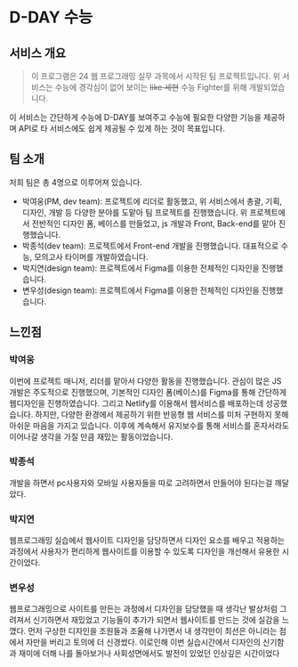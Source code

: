 # D-DAY 수능

## 서비스 개요

> 이 프로그램은 24 웹 프로그래밍 실무 과목에서 시작된 팀 프로젝트입니다.
> 위 서비스는 수능에 경각심이 없어 보이는 ~~like 세현~~ 수능 Fighter를 위해 개발되었습니다.

이 서비스는 간단하게 수능에 D-DAY를 보여주고 수능에 필요한 다양한 기능을 제공하며 API로 타 서비스에도 쉽게 제공될 수 있게 하는 것이 목표입니다.

## 팀 소개

저희 팀은 총 4명으로 이루어져 있습니다.

- 박여웅(PM, dev team): 프로젝트에 리더로 활동했고, 위 서비스에서 총괄, 기획, 디자인, 개발 등 다양한 분야를 도맡아 팀 프로젝트를 진행했습니다. 위 프로젝트에서 전반적인 디자인 폼, 베이스를 만들었고, js 개발과 Front, Back-end를 맡아 진행했습니다.
- 박종석(dev team): 프로젝트에서 Front-end 개발을 진행했습니다. 대표적으로 수능, 모의고사 타이머를 개발하였습니다.
- 박지연(design team): 프로젝트에서 Figma를 이용한 전체적인 디자인을 진행했습니다.
- 변우성(design team): 프로젝트에서 Figma를 이용한 전체적인 디자인을 진행했습니다.

## 느낀점

### 박여웅

이번에 프로젝트 매니저, 리더를 맡아서 다양한 활동을 진행했습니다. 관심이 많은 JS 개발은 주도적으로 진행했으며, 기본적인 디자인 폼(베이스)를 Figma를 통해 간단하게 웹디자인을 진행하였습니다. 그리고 Netlify를 이용해서 웹서비스를 배포하는데 성공했습니다. 하지만, 다양한 환경에서 제공하기 위한 반응형 웹 서비스를 미처 구현하지 못해 아쉬운 마음을 가지고 있습니다. 이후에 계속해서 유지보수를 통해 서비스를 혼자서라도 이어나갈 생각을 가질 만큼 재밌는 활동이었습니다.

### 박종석

개발을 하면서 pc사용자와 모바일 사용자들을 따로 고려하면서 만들어야 된다는걸 깨달았다.

### 박지연

웹프로그래밍 실습에서 웹사이트 디자인을 담당하면서 디자인 요소를 배우고 적용하는 과정에서 사용자가 편리하게 웹사이트를 이용할 수 있도록 디자인을 개선해서 유용한 시간이었다.

### 변우성

웹프로그래밍으로 사이트를 만든는 과정에서 디자인을 담당했을 때 생각난 발상처럼 그려져서 신기하면서 재밌었고 기능들이 추가가 되면서 웹사이트를 만드는 것에 실감을 느꼈다. 먼저 구상한 디자인을 조원들과 조율해 나가면서 내 생각만이 최선은 아니라는 점에서 자만을 버리고 토의에 더 신경썼다. 이로인해 이번 실습시간에서 디자인의 신기함과 재미에 더해 나를 돌아보거나 사회성면에서도 발전이 있었던 인상깊은 시간이었다
